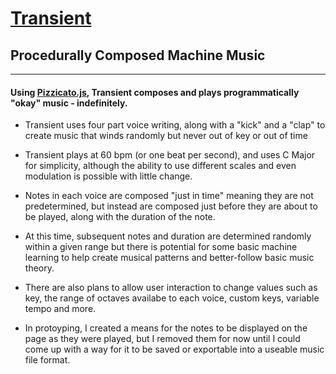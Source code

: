 # [Transient](https://transient-composer.herokuapp.com)
## Procedurally Composed Machine Music
----

#### Using [Pizzicato.js](https://github.com/alemangui/pizzicato), Transient composes and plays programmatically "okay" music - indefinitely.

* Transient uses four part voice writing, along with a "kick" and a "clap" to create music that winds randomly but never out of key or out of time

* Transient plays at 60 bpm (or one beat per second), and uses C Major for simplicity, although the ability to use different scales and even modulation is possible with little change.

* Notes in each voice are composed "just in time" meaning they are not predetermined, but instead are composed just before they are about to be played, along with the duration of the note.

* At this time, subsequent notes and duration are determined randomly within a given range but there is potential for some basic machine learning to help create musical patterns and better-follow basic music theory.

* There are also plans to allow user interaction to change values such as key, the range of octaves availabe to each voice, custom keys, variable tempo and more. 

* In protoyping, I created a means for the notes to be displayed on the page as they were played, but I removed them for now until I could come up with a way for it to be saved or exportable into a useable music file format.